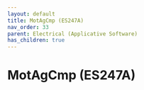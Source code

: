 ```yaml
---
layout: default
title: MotAgCmp (ES247A)
nav_order: 33
parent: Electrical (Applicative Software)
has_children: true
---
```

# MotAgCmp (ES247A)
